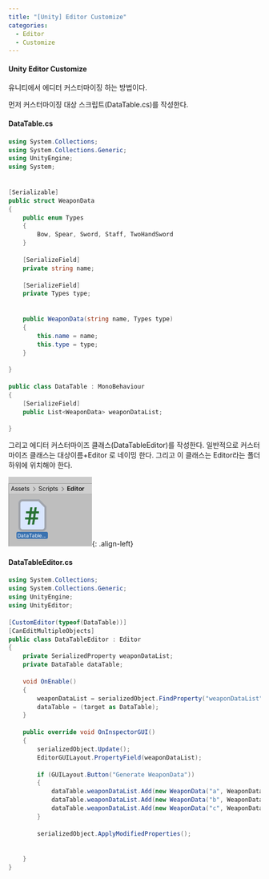 ```yaml
---
title: "[Unity] Editor Customize"
categories:
  - Editor
  - Customize
---
```


#### Unity Editor Customize
유니티에서 에디터 커스터마이징 하는 방법이다.

먼저 커스터마이징 대상 스크립트(DataTable.cs)를 작성한다.

#### DataTable.cs
```c#
using System.Collections;
using System.Collections.Generic;
using UnityEngine;
using System;


[Serializable]
public struct WeaponData
{
	public enum Types
	{
		Bow, Spear, Sword, Staff, TwoHandSword
	}

	[SerializeField]
	private string name;

	[SerializeField]
	private Types type;


	public WeaponData(string name, Types type)
	{
		this.name = name;
		this.type = type;
	}

}

public class DataTable : MonoBehaviour
{
	[SerializeField]
	public List<WeaponData> weaponDataList;

}
```

그리고 에디터 커스터마이즈 클래스(DataTableEditor)를 작성한다.
일반적으로 커스터마이즈 클래스는 대상이름+Editor 로 네이밍 한다.
그리고 이 클래스는 Editor라는 폴더 하위에 위치해야 한다.

![image-center](/assets/images/unity-editor-customize-script-position.png){: .align-left}



#### DataTableEditor.cs
```c#
using System.Collections;
using System.Collections.Generic;
using UnityEngine;
using UnityEditor;

[CustomEditor(typeof(DataTable))]
[CanEditMultipleObjects]
public class DataTableEditor : Editor
{
	private SerializedProperty weaponDataList;
	private DataTable dataTable;

	void OnEnable()
	{
		weaponDataList = serializedObject.FindProperty("weaponDataList");
		dataTable = (target as DataTable);
	}

	public override void OnInspectorGUI()
	{
		serializedObject.Update();
		EditorGUILayout.PropertyField(weaponDataList);

		if (GUILayout.Button("Generate WeaponData"))
		{
			dataTable.weaponDataList.Add(new WeaponData("a", WeaponData.Types.Bow));
			dataTable.weaponDataList.Add(new WeaponData("b", WeaponData.Types.Spear));
			dataTable.weaponDataList.Add(new WeaponData("c", WeaponData.Types.TwoHandSword));
		}
		
		serializedObject.ApplyModifiedProperties();


	}
}

```

